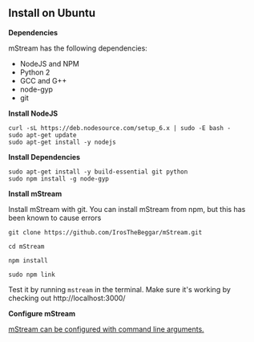## Install on Ubuntu

**Dependencies**

mStream has the following dependencies:

* NodeJS and NPM
* Python 2
* GCC and G++
* node-gyp
* git

**Install NodeJS**

```shell
curl -sL https://deb.nodesource.com/setup_6.x | sudo -E bash -
sudo apt-get update
sudo apt-get install -y nodejs
```

**Install Dependencies**

```shell
sudo apt-get install -y build-essential git python
sudo npm install -g node-gyp
```

**Install mStream**

Install mStream with git.  You can install mStream from npm, but this has been known to cause errors

```shell
git clone https://github.com/IrosTheBeggar/mStream.git

cd mStream

npm install

sudo npm link
```

Test it by running `mstream` in the terminal. Make sure it's working by checking out http://localhost:3000/

**Configure mStream**

[mStream can be configured with command line arguments.](cli_arguments.md)
